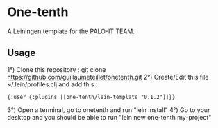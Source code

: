 # One-tenth

A Leiningen template for the PALO-IT TEAM.

## Usage

1°) Clone this repository : git clone https://github.com/guillaumeteillet/onetenth.git
2°) Create/Edit this file ~/.lein/profiles.clj and add this :

```
{:user {:plugins [[one-tenth/lein-template "0.1.2"]]}}
```

3°) Open a terminal, go to onetenth and run "lein install"
4°) Go to your desktop and you should be able to run "lein new one-tenth my-project"
